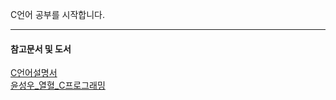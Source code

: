 C언어 공부를 시작합니다.



---
#### 참고문서 및 도서
[C언어설명서](https://learn.microsoft.com/ko-kr/cpp/c-language/?view=msvc-170)<br/>
[윤성우_열혈_C프로그래밍](https://www.google.co.kr/books/edition/%EC%9C%A4%EC%84%B1%EC%9A%B0%EC%9D%98_%EC%97%B4%ED%98%88_C_%ED%94%84%EB%A1%9C%EA%B7%B8%EB%9E%98%EB%B0%8D/GK8NKQEACAAJ?hl=ko)






